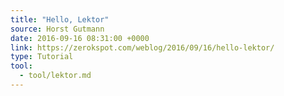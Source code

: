 ```yaml
---
title: "Hello, Lektor"
source: Horst Gutmann
date: 2016-09-16 08:31:00 +0000
link: https://zerokspot.com/weblog/2016/09/16/hello-lektor/
type: Tutorial
tool:
  - tool/lektor.md
---
```

